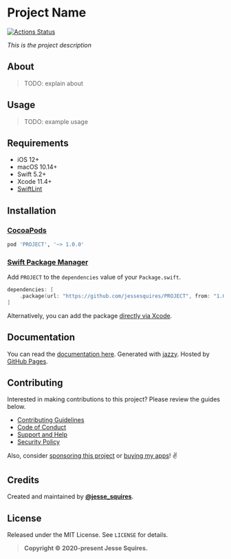 # Project Name

[![Actions Status](https://github.com/jessesquires/PROJECT/workflows/CI/badge.svg)](https://github.com/jessesquires/PROJECT/actions)

*This is the project description*

## About

> TODO: explain about

## Usage

> TODO: example usage

## Requirements

- iOS 12+
- macOS 10.14+
- Swift 5.2+
- Xcode 11.4+
- [SwiftLint](https://github.com/realm/SwiftLint)

## Installation

### [CocoaPods](http://cocoapods.org)

````ruby
pod 'PROJECT', '~> 1.0.0'
````

### [Swift Package Manager](https://swift.org/package-manager/)

Add `PROJECT` to the `dependencies` value of your `Package.swift`.

```swift
dependencies: [
    .package(url: "https://github.com/jessesquires/PROJECT", from: "1.0.0")
]
```

Alternatively, you can add the package [directly via Xcode](https://developer.apple.com/documentation/xcode/adding_package_dependencies_to_your_app).

## Documentation

You can read the [documentation here](https://jessesquires.github.io/PROJECT). Generated with [jazzy](https://github.com/realm/jazzy). Hosted by [GitHub Pages](https://pages.github.com).

## Contributing

Interested in making contributions to this project? Please review the guides below.

- [Contributing Guidelines](https://github.com/jessesquires/.github/blob/master/CONTRIBUTING.md)
- [Code of Conduct](https://github.com/jessesquires/.github/blob/master/CODE_OF_CONDUCT.md)
- [Support and Help](https://github.com/jessesquires/.github/blob/master/SUPPORT.md)
- [Security Policy](https://github.com/jessesquires/.github/blob/master/SECURITY.md)

Also, consider [sponsoring this project](https://www.jessesquires.com/sponsor/) or [buying my apps](https://www.hexedbits.com)! ✌️

## Credits

Created and maintained by [**@jesse_squires**](https://twitter.com/jesse_squires).

## License

Released under the MIT License. See `LICENSE` for details.

> **Copyright &copy; 2020-present Jesse Squires.**
